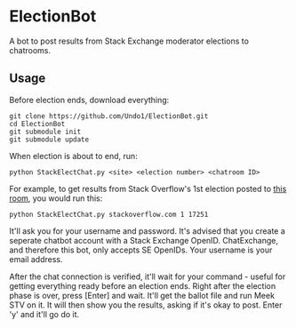 # ElectionBot

A bot to post results from Stack Exchange moderator elections to chatrooms.

## Usage

Before election ends, download everything:

```
git clone https://github.com/Undo1/ElectionBot.git
cd ElectionBot
git submodule init
git submodule update
```

When election is about to end, run:

```
python StackElectChat.py <site> <election number> <chatroom ID>
```

For example, to get results from Stack Overflow's 1st election posted to [this room](http://chat.stackexchange.com/rooms/17251/smoke-detector-school), you would run this:

```
python StackElectChat.py stackoverflow.com 1 17251
```

It'll ask you for your username and password. It's advised that you create a seperate chatbot account with a Stack Exchange OpenID. ChatExchange, and therefore this bot, only accepts SE OpenIDs. Your username is your email address.

After the chat connection is verified, it'll wait for your command - useful for getting everything ready before an election ends. Right after the election phase is over, press [Enter] and wait. It'll get the ballot file and run Meek STV on it. It will then show you the results, asking if it's okay to post. Enter 'y' and it'll go do it.
